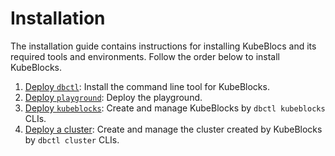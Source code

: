 # Installation

The installation guide contains instructions for installing KubeBlocs and its required tools and environments. Follow the order below to install KubeBlocks.

1. [Deploy `dbctl`](deploy_dbctl.md): Install the command line tool for KubeBlocks.
2. [Deploy `playground`](deploy_playground.md): Deploy the playground.
3. [Deploy `kubeblocks`](deploy_kubeblocks.md): Create and manage KubeBlocks by `dbctl kubeblocks` CLIs.
4. [Deploy a cluster](deploy_cluster.md): Create and manage the cluster created by KubeBlocks by `dbctl cluster` CLIs.
